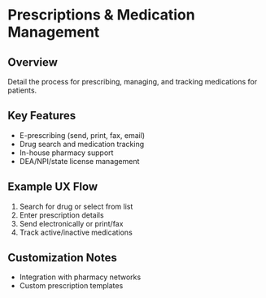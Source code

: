 # Prescriptions & Medication Management

## Overview
Detail the process for prescribing, managing, and tracking medications for patients.

## Key Features
- E-prescribing (send, print, fax, email)
- Drug search and medication tracking
- In-house pharmacy support
- DEA/NPI/state license management

## Example UX Flow
1. Search for drug or select from list
2. Enter prescription details
3. Send electronically or print/fax
4. Track active/inactive medications

## Customization Notes
- Integration with pharmacy networks
- Custom prescription templates
